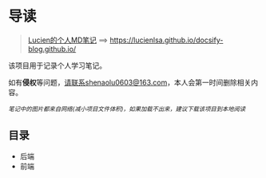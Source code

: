 #  导读

> [Lucien的个人MD笔记](https://lucienlsa.github.io/docsify-blog.github.io/) ==> https://lucienlsa.github.io/docsify-blog.github.io/

该项目用于记录个人学习笔记。

如有**侵权**等问题，请联系shenaolu0603@163.com，本人会第一时间删除相关内容。

*<small>笔记中的图片都来自网络(减小项目文件体积)，如果加载不出来，建议下载该项目到本地阅读</small>*

## 目录

- 后端 
- 前端


